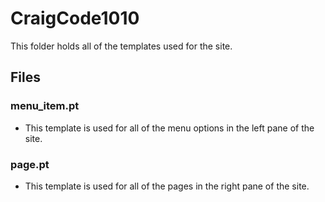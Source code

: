 # CraigCode1010

This folder holds all of the templates used for the site.

## Files
### menu_item.pt
* This template is used for all of the menu options in the left pane of the site.

### page.pt
* This template is used for all of the pages in the right pane of the site.
